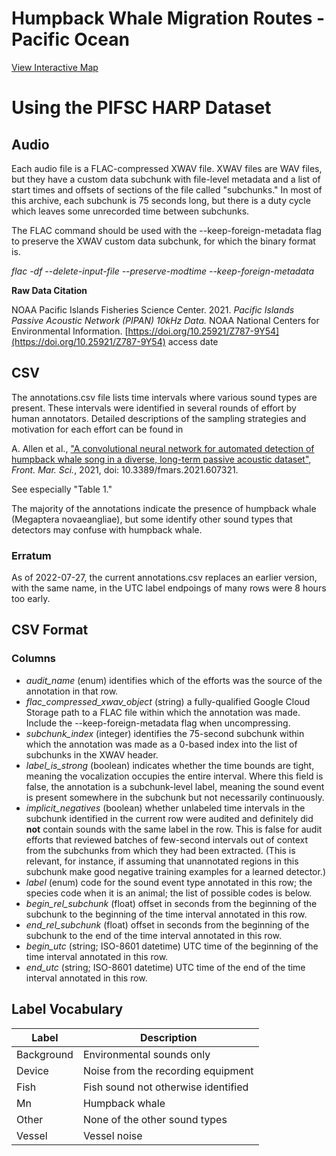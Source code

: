 # Humpback Whale Migration Routes - Pacific Ocean
[View Interactive Map](https://www.google.com/maps/d/viewer?mid=1GkY1gp1VQzxleIbUNCzfMcAIQUcp9Rk&ehbc=2E312F)


# Using the PIFSC HARP Dataset

## Audio

Each audio file is a FLAC-compressed XWAV file. XWAV files are WAV files, but
they have a custom data subchunk with file-level metadata and a list of start
times and offsets of sections of the file called "subchunks." In most of this
archive, each subchunk is 75 seconds long, but there is a duty cycle which
leaves some unrecorded time between subchunks.

The FLAC command should be used with the --keep-foreign-metadata flag to
preserve the XWAV custom data subchunk, for which the binary format is.


*flac -df --delete-input-file --preserve-modtime --keep-foreign-metadata <path to file>*


**Raw Data Citation**

NOAA Pacific Islands Fisheries Science Center. 2021. *Pacific Islands Passive Acoustic Network (PIPAN) 10kHz Data.*
NOAA National Centers for Environmental Information. [https://doi.org/10.25921/Z787-9Y54](https://doi.org/10.25921/Z787-9Y54) access date

## CSV

The annotations.csv file lists time intervals where various sound types are
present. These intervals were identified in several rounds of effort by human
annotators. Detailed descriptions of the sampling strategies and motivation for
each effort can be found in

A. Allen et al., ["A convolutional neural network for automated detection of
humpback whale song in a diverse, long-term passive acoustic
dataset"](https://www.frontiersin.org/articles/10.3389/fmars.2021.607321),
*Front. Mar. Sci.*, 2021, doi: 10.3389/fmars.2021.607321.

See especially "Table 1."

The majority of the annotations indicate the presence of humpback whale
(Megaptera novaeangliae), but some identify other sound types that detectors may
confuse with humpback whale.

### Erratum
As of 2022-07-27, the current annotations.csv replaces an earlier version, with
the same name, in the UTC label endpoings of many rows were 8 hours too early.

## CSV Format

### Columns

*   *audit_name* (enum) identifies which of the efforts was the source of the
    annotation in that row.
*   *flac_compressed_xwav_object* (string) a fully-qualified Google Cloud
    Storage path to a FLAC file within which the annotation was made. Include
    the --keep-foreign-metadata flag when uncompressing.
*   *subchunk_index* (integer) identifies the 75-second subchunk within which
    the annotation was made as a 0-based index into the list of subchunks in the
    XWAV header.
*   *label_is_strong* (boolean) indicates whether the time bounds are tight,
    meaning the vocalization occupies the entire interval. Where this field is
    false, the annotation is a subchunk-level label, meaning the sound event is
    present somewhere in the subchunk but not necessarily continuously.
*   *implicit_negatives* (boolean) whether unlabeled time intervals in the
    subchunk identified in the current row were audited and definitely did
    **not** contain sounds with the same label in the row. This is false for
    audit efforts that reviewed batches of few-second intervals out of context
    from the subchunks from which they had been extracted. (This is relevant,
    for instance, if assuming that unannotated regions in this subchunk make
    good negative training examples for a learned detector.)
*   *label* (enum) code for the sound event type annotated in this row; the
    species code when it is an animal; the list of possible codes is below.
*   *begin_rel_subchunk* (float) offset in seconds from the beginning of the
    subchunk to the beginning of the time interval annotated in this row.
*   *end_rel_subchunk* (float) offset in seconds from the beginning of the
    subchunk to the end of the time interval annotated in this row.
*   *begin_utc* (string; ISO-8601 datetime) UTC time of the beginning of the
    time interval annotated in this row.
*   *end_utc* (string; ISO-8601 datetime) UTC time of the end of the time
    interval annotated in this row.

## Label Vocabulary

Label        | Description
------------ | --------------------------------------
Background   | Environmental sounds only
Device       | Noise from the recording equipment
Fish         | Fish sound not otherwise identified
Mn           | Humpback whale
Other        | None of the other sound types
Vessel       | Vessel noise
